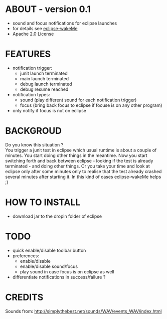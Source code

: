 ABOUT - version 0.1
=====
+ sound and focus notifications for eclipse launches
+ for details see [eclipse-wakeMe](http://github.com/jzillmann/eclipse-wakeMe)
+ Apache 2.0 License

FEATURES
=====
+ notification trigger:
	+ junit launch terminated
	+ main launch terminated
	+ debug launch terminated
	+ debug resume reached
+ notification types:
	+ sound (play different sound for each notification trigger)
	+ focus (bring back focus to eclipse if focuse is on any other program)
+ only notify if focus is not on eclipse


BACKGROUD
=====
Do you know this situation ? <br>
You trigger a junit test in eclipse which usual runtime is about a couple of minutes.
You start doing other things in the meantime.
Now you start switching forth and back between eclipse - looking if the test is already terminated - and doing other things.
Or you take your time and look at eclipse only after some minutes only to realise that the test already crashed several minutes after starting it.
In this kind of cases eclipse-wakeMe helps ;)


HOW TO INSTALL
=====
+ download jar to the dropin folder of eclipse


TODO
=====
+ quick enable/disable toolbar button
+ preferences:
	+ enable/disable
	+ enable/disable sound/focus
	+ play sound in case focus is on eclipse as well
+ differentiate notifications in success/failure ?


CREDITS
=====
Sounds from:
	http://simplythebest.net/sounds/WAV/events_WAV/index.html